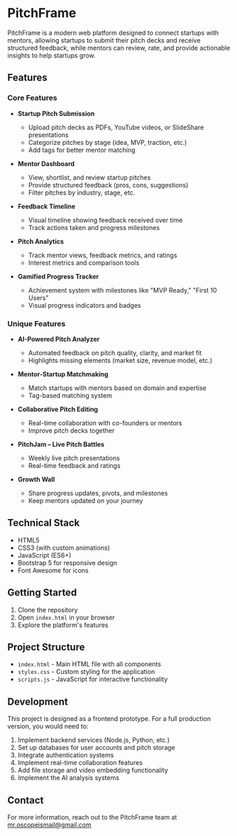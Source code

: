 # PitchFrame

PitchFrame is a modern web platform designed to connect startups with mentors, allowing startups to submit their pitch decks and receive structured feedback, while mentors can review, rate, and provide actionable insights to help startups grow.

## Features

### Core Features

- **Startup Pitch Submission**
  - Upload pitch decks as PDFs, YouTube videos, or SlideShare presentations
  - Categorize pitches by stage (idea, MVP, traction, etc.)
  - Add tags for better mentor matching

- **Mentor Dashboard**
  - View, shortlist, and review startup pitches
  - Provide structured feedback (pros, cons, suggestions)
  - Filter pitches by industry, stage, etc.

- **Feedback Timeline**
  - Visual timeline showing feedback received over time
  - Track actions taken and progress milestones

- **Pitch Analytics**
  - Track mentor views, feedback metrics, and ratings
  - Interest metrics and comparison tools

- **Gamified Progress Tracker**
  - Achievement system with milestones like "MVP Ready," "First 10 Users"
  - Visual progress indicators and badges

### Unique Features

- **AI-Powered Pitch Analyzer**
  - Automated feedback on pitch quality, clarity, and market fit
  - Highlights missing elements (market size, revenue model, etc.)

- **Mentor-Startup Matchmaking**
  - Match startups with mentors based on domain and expertise
  - Tag-based matching system

- **Collaborative Pitch Editing**
  - Real-time collaboration with co-founders or mentors
  - Improve pitch decks together

- **PitchJam – Live Pitch Battles**
  - Weekly live pitch presentations
  - Real-time feedback and ratings

- **Growth Wall**
  - Share progress updates, pivots, and milestones
  - Keep mentors updated on your journey

## Technical Stack

- HTML5
- CSS3 (with custom animations)
- JavaScript (ES6+)
- Bootstrap 5 for responsive design
- Font Awesome for icons

## Getting Started

1. Clone the repository
2. Open `index.html` in your browser
3. Explore the platform's features

## Project Structure

- `index.html` - Main HTML file with all components
- `styles.css` - Custom styling for the application
- `scripts.js` - JavaScript for interactive functionality

## Development

This project is designed as a frontend prototype. For a full production version, you would need to:

1. Implement backend services (Node.js, Python, etc.)
2. Set up databases for user accounts and pitch storage
3. Integrate authentication systems
4. Implement real-time collaboration features
5. Add file storage and video embedding functionality
6. Implement the AI analysis systems

## Contact


For more information, reach out to the PitchFrame team at mr.oscopeismail@gmail.com
